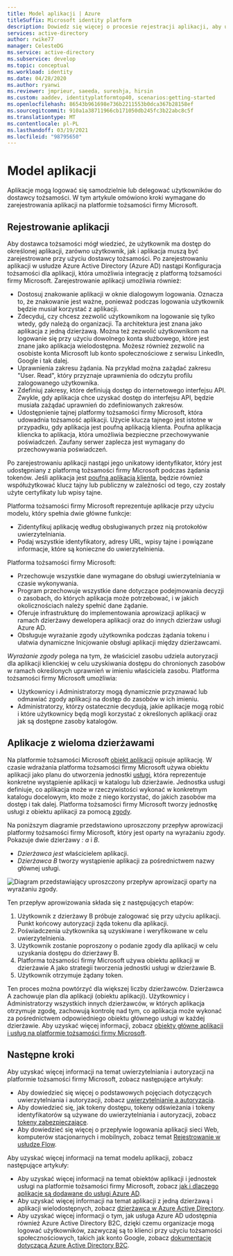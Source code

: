 ```yaml
---
title: Model aplikacji | Azure
titleSuffix: Microsoft identity platform
description: Dowiedz się więcej o procesie rejestracji aplikacji, aby umożliwić integrację z platformą tożsamości firmy Microsoft.
services: active-directory
author: rwike77
manager: CelesteDG
ms.service: active-directory
ms.subservice: develop
ms.topic: conceptual
ms.workload: identity
ms.date: 04/28/2020
ms.author: ryanwi
ms.reviewer: jmprieur, saeeda, sureshja, hirsin
ms.custom: aaddev, identityplatformtop40, scenarios:getting-started
ms.openlocfilehash: 86543b961698e736b2211553b0dca367b28158ef
ms.sourcegitcommit: 910a1a38711966cb171050db245fc3b22abc8c5f
ms.translationtype: MT
ms.contentlocale: pl-PL
ms.lasthandoff: 03/19/2021
ms.locfileid: "98795650"
---
```

# <a name="application-model"></a>Model aplikacji

Aplikacje mogą logować się samodzielnie lub delegować użytkowników do dostawcy tożsamości. W tym artykule omówiono kroki wymagane do zarejestrowania aplikacji na platformie tożsamości firmy Microsoft.

## <a name="register-an-application"></a>Rejestrowanie aplikacji

Aby dostawca tożsamości mógł wiedzieć, że użytkownik ma dostęp do określonej aplikacji, zarówno użytkownik, jak i aplikacja muszą być zarejestrowane przy użyciu dostawcy tożsamości. Po zarejestrowaniu aplikacji w usłudze Azure Active Directory (Azure AD) nastąpi Konfiguracja tożsamości dla aplikacji, która umożliwia integrację z platformą tożsamości firmy Microsoft. Zarejestrowanie aplikacji umożliwia również:

* Dostosuj znakowanie aplikacji w oknie dialogowym logowania. Oznacza to, że znakowanie jest ważne, ponieważ podczas logowania użytkownik będzie musiał korzystać z aplikacji.
* Zdecyduj, czy chcesz zezwolić użytkownikom na logowanie się tylko wtedy, gdy należą do organizacji. Ta architektura jest znana jako aplikacja z jedną dzierżawą. Można też zezwolić użytkownikom na logowanie się przy użyciu dowolnego konta służbowego, które jest znane jako aplikacja wielodostępna. Możesz również zezwolić na osobiste konta Microsoft lub konto społecznościowe z serwisu LinkedIn, Google i tak dalej.
* Uprawnienia zakresu żądania. Na przykład można zażądać zakresu "User. Read", który przyznaje uprawnienia do odczytu profilu zalogowanego użytkownika.
* Zdefiniuj zakresy, które definiują dostęp do internetowego interfejsu API. Zwykle, gdy aplikacja chce uzyskać dostęp do interfejsu API, będzie musiała zażądać uprawnień do zdefiniowanych zakresów.
* Udostępnienie tajnej platformy tożsamości firmy Microsoft, która udowadnia tożsamość aplikacji. Użycie klucza tajnego jest istotne w przypadku, gdy aplikacja jest poufną aplikacją klienta. Poufna aplikacja kliencka to aplikacja, która umożliwia bezpieczne przechowywanie poświadczeń. Zaufany serwer zaplecza jest wymagany do przechowywania poświadczeń.

Po zarejestrowaniu aplikacji nastąpi jego unikatowy identyfikator, który jest udostępniany z platformą tożsamości firmy Microsoft podczas żądania tokenów. Jeśli aplikacja jest [poufną aplikacją klienta](developer-glossary.md#client-application), będzie również współużytkować klucz tajny lub publiczny w zależności od tego, czy zostały użyte certyfikaty lub wpisy tajne.

Platforma tożsamości firmy Microsoft reprezentuje aplikacje przy użyciu modelu, który spełnia dwie główne funkcje:

* Zidentyfikuj aplikację według obsługiwanych przez nią protokołów uwierzytelniania.
* Podaj wszystkie identyfikatory, adresy URL, wpisy tajne i powiązane informacje, które są konieczne do uwierzytelnienia.

Platforma tożsamości firmy Microsoft:

* Przechowuje wszystkie dane wymagane do obsługi uwierzytelniania w czasie wykonywania.
* Program przechowuje wszystkie dane dotyczące podejmowania decyzji o zasobach, do których aplikacja może potrzebować, i w jakich okolicznościach należy spełnić dane żądanie.
* Oferuje infrastrukturę do implementowania aprowizacji aplikacji w ramach dzierżawy dewelopera aplikacji oraz do innych dzierżaw usługi Azure AD.
* Obsługuje wyrażanie zgody użytkownika podczas żądania tokenu i ułatwia dynamiczne Inicjowanie obsługi aplikacji między dzierżawcami.

*Wyrażanie zgody* polega na tym, że właściciel zasobu udziela autoryzacji dla aplikacji klienckiej w celu uzyskiwania dostępu do chronionych zasobów w ramach określonych uprawnień w imieniu właściciela zasobu. Platforma tożsamości firmy Microsoft umożliwia:

* Użytkownicy i Administratorzy mogą dynamicznie przyznawać lub odmawiać zgody aplikacji na dostęp do zasobów w ich imieniu.
* Administratorzy, którzy ostatecznie decydują, jakie aplikacje mogą robić i które użytkownicy będą mogli korzystać z określonych aplikacji oraz jak są dostępne zasoby katalogów.

## <a name="multi-tenant-apps"></a>Aplikacje z wieloma dzierżawami

Na platformie tożsamości Microsoft [obiekt aplikacji](developer-glossary.md#application-object) opisuje aplikację. W czasie wdrażania platforma tożsamości firmy Microsoft używa obiektu aplikacji jako planu do utworzenia jednostki [usługi](developer-glossary.md#service-principal-object), która reprezentuje konkretne wystąpienie aplikacji w katalogu lub dzierżawie. Jednostka usługi definiuje, co aplikacja może w rzeczywistości wykonać w konkretnym katalogu docelowym, kto może z niego korzystać, do jakich zasobów ma dostęp i tak dalej. Platforma tożsamości firmy Microsoft tworzy jednostkę usługi z obiektu aplikacji za pomocą [zgody](developer-glossary.md#consent).

Na poniższym diagramie przedstawiono uproszczony przepływ aprowizacji platformy tożsamości firmy Microsoft, który jest oparty na wyrażaniu zgody. Pokazuje dwie dzierżawy *: a* i *B*.

* *Dzierżawca jest* właścicielem aplikacji.
* *Dzierżawca B* tworzy wystąpienie aplikacji za pośrednictwem nazwy głównej usługi.

![Diagram przedstawiający uproszczony przepływ aprowizacji oparty na wyrażaniu zgody.](./media/authentication-scenarios/simplified-provisioning-flow-consent-driven.svg)

Ten przepływ aprowizowania składa się z następujących etapów:

1. Użytkownik z dzierżawy B próbuje zalogować się przy użyciu aplikacji. Punkt końcowy autoryzacji żąda tokenu dla aplikacji.
1. Poświadczenia użytkownika są uzyskiwane i weryfikowane w celu uwierzytelnienia.
1. Użytkownik zostanie poproszony o podanie zgody dla aplikacji w celu uzyskania dostępu do dzierżawy B.
1. Platforma tożsamości firmy Microsoft używa obiektu aplikacji w dzierżawie A jako strategii tworzenia jednostki usługi w dzierżawie B.
1. Użytkownik otrzymuje żądany token.

Ten proces można powtórzyć dla większej liczby dzierżawców. Dzierżawca A zachowuje plan dla aplikacji (obiektu aplikacji). Użytkownicy i Administratorzy wszystkich innych dzierżawców, w których aplikacja otrzymuje zgodę, zachowują kontrolę nad tym, co aplikacja może wykonać za pośrednictwem odpowiedniego obiektu głównego usługi w każdej dzierżawie. Aby uzyskać więcej informacji, zobacz [obiekty główne aplikacji i usług na platformie tożsamości firmy Microsoft](app-objects-and-service-principals.md).

## <a name="next-steps"></a>Następne kroki

Aby uzyskać więcej informacji na temat uwierzytelniania i autoryzacji na platformie tożsamości firmy Microsoft, zobacz następujące artykuły:

* Aby dowiedzieć się więcej o podstawowych pojęciach dotyczących uwierzytelniania i autoryzacji, zobacz [uwierzytelnianie a autoryzacja](authentication-vs-authorization.md).
* Aby dowiedzieć się, jak tokeny dostępu, tokeny odświeżania i tokeny identyfikatorów są używane do uwierzytelniania i autoryzacji, zobacz [tokeny zabezpieczające](security-tokens.md).
* Aby dowiedzieć się więcej o przepływie logowania aplikacji sieci Web, komputerów stacjonarnych i mobilnych, zobacz temat [Rejestrowanie w usłudze Flow](app-sign-in-flow.md).

Aby uzyskać więcej informacji na temat modelu aplikacji, zobacz następujące artykuły:

* Aby uzyskać więcej informacji na temat obiektów aplikacji i jednostek usługi na platformie tożsamości firmy Microsoft, zobacz [jak i dlaczego aplikacje są dodawane do usługi Azure AD](active-directory-how-applications-are-added.md).
* Aby uzyskać więcej informacji na temat aplikacji z jedną dzierżawą i aplikacji wielodostępnych, zobacz [dzierżawca w Azure Active Directory](single-and-multi-tenant-apps.md).
* Aby uzyskać więcej informacji o tym, jak usługa Azure AD udostępnia również Azure Active Directory B2C, dzięki czemu organizacje mogą logować użytkowników, zazwyczaj są to klienci przy użyciu tożsamości społecznościowych, takich jak konto Google, zobacz [dokumentację dotyczącą Azure Active Directory B2C](../../active-directory-b2c/index.yml).